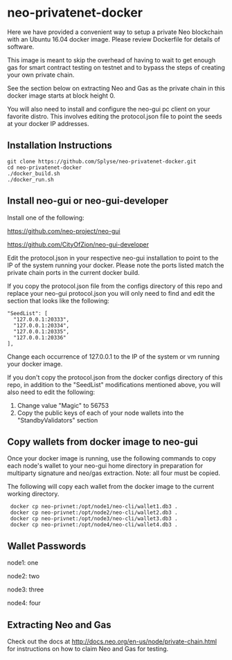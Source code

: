 # neo-privatenet-docker

Here we have provided a convenient way to setup a private Neo blockchain with an Ubuntu 16.04 docker image.
Please review Dockerfile for details of software. 

This image is meant to skip the overhead of having to wait to get enough gas for smart contract testing on testnet and to bypass the steps of creating your own private chain.

See the section below on extracting Neo and Gas as the private chain in this docker image starts at block height 0.

You will also need to install and configure the neo-gui pc client on your favorite distro. This involves editing the protocol.json file to point the seeds at your docker IP addresses.


## Installation Instructions
    git clone https://github.com/Splyse/neo-privatenet-docker.git
    cd neo-privatenet-docker
    ./docker_build.sh
    ./docker_run.sh
  
  
  ## Install neo-gui or neo-gui-developer
  Install one of the following: 
  
  https://github.com/neo-project/neo-gui
  
  https://github.com/CityOfZion/neo-gui-developer
  
  Edit the protocol.json in your respective neo-gui installation to point to the IP of the system running your docker.
  Please note the ports listed match the private chain ports in the current docker build. 
  
  If you copy the protocol.json file from the configs directory of this repo and replace your neo-gui protocol.json you will only need to find and edit the section that looks like the following:
  
    "SeedList": [
      "127.0.0.1:20333",
      "127.0.0.1:20334",
      "127.0.0.1:20335",
      "127.0.0.1:20336"
    ],
  
  Change each occurrence of 127.0.0.1 to the IP of the system or vm running your docker image.
  
  
  If you don't copy the protocol.json from the docker configs directory of this repo, in addition to the "SeedList" modifications mentioned above, you will also need to edit the following:
  
  1. Change value "Magic" to 56753
  2. Copy the public keys of each of your node wallets into the "StandbyValidators" section
  
  ## Copy wallets from docker image to neo-gui
  
  Once your docker image is running, use the following commands to copy each node's wallet to your neo-gui home directory in preparation for multiparty signature and neo/gas extraction. 
  Note: all four must be copied. 
  
  The following will copy each wallet from the docker image to the current working directory.
  
     docker cp neo-privnet:/opt/node1/neo-cli/wallet1.db3 .
     docker cp neo-privnet:/opt/node2/neo-cli/wallet2.db3 .
     docker cp neo-privnet:/opt/node3/neo-cli/wallet3.db3 .
     docker cp neo-privnet:/opt/node4/neo-cli/wallet4.db3 .
  
  ## Wallet Passwords
  node1: one
  
  node2: two
  
  node3: three
  
  node4: four
  
  ## Extracting Neo and Gas
  Check out the docs at http://docs.neo.org/en-us/node/private-chain.html for instructions on how to claim Neo and Gas
  for testing.
